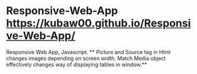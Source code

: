 # Responsive-Web-App https://kubaw00.github.io/Responsive-Web-App/
Responsive Web App, Javascript.
** Picture and Source tag in Html changes images depending on screen width.
Match Media object effectively changes way of displaying tables in window.**
